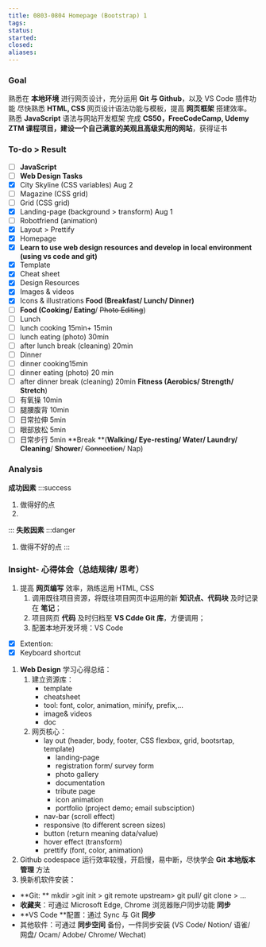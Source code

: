 ```yaml
---
title: 0803-0804 Homepage (Bootstrap) 1
tags: 
status: 
started: 
closed: 
aliases: 
---
```

### Goal
熟悉在 **本地环境** 进行网页设计，充分运用 **Git 与 Github**，以及 VS Code 插件功能
尽快熟悉 **HTML, CSS** 网页设计语法功能与模板，提高 **网页框架** 搭建效率。
熟悉 **JavaScript** 语法与网站开发框架
完成 **CS50，FreeCodeCamp, Udemy ZTM **课程项目，建设一个自己满意的**美观且高级实用的网站**，获得证书
### **To-do > Result**
- [ ] **JavaScript**
- [ ] **Web Design Tasks**
- [x] City Skyline (CSS variables) Aug 2
- [ ] Magazine (CSS grid) 
- [ ] Grid (CSS grid) 
- [x] Landing-page (background > transform) Aug 1
- [ ] Robotfriend (animation)
- [x] Layout > Prettify
- [x] Homepage
- [x] **Learn to use web design resources and develop in local environment (using vs code and git)**
- [x] Template
- [x] Cheat sheet
- [x] Design Resources
- [x] Images & videos
- [x] Icons & illustrations
**Food (Breakfast/ Lunch/ Dinner)**
- [ ] **Food (Cooking/ Eating**/ ~~Photo Editing~~)
- [ ] Lunch
- [ ] lunch cooking 15min+ 15min
- [ ] lunch eating (photo) 30min
- [ ] after lunch break (cleaning) 20min
- [ ] Dinner
- [ ] dinner cooking15min
- [ ] dinner eating (photo) 20 min
- [ ] after dinner break (cleaning) 20min
**Fitness (Aerobics/ Strength/** **Stretch**)
- [ ] 有氧操 10min
- [ ] 腿腰腹背 10min
- [ ] 日常拉伸 5min
- [ ] 眼部放松 5min
- [ ] 日常步行 5min
**Break **(**Walking/ Eye-resting/ Water/ Laundry/ Cleaning**/ **Shower**/ ~~Connection~~/ Nap)
### Analysis
**成功因素**
:::success
1. 做得好的点
2. 
:::
**失败因素**
:::danger
1. 做得不好的点 
:::
### Insight- 心得体会（总结规律/ 思考）
1. 提高 **网页编写** 效率，熟练运用 HTML, CSS
   1. 调用既往项目资源，将既往项目网页中运用的新 **知识点、代码块** 及时记录在 **笔记**；
   2. 项目网页 **代码** 及时归档至 **VS Cdde Git 库**，方便调用；
   3. 配置本地开发环境：VS Code 
- [x] Extention:
- [x] Keyboard shortcut
1. **Web Design** 学习心得总结：
   1. 建立资源库：
      - template
      - cheatsheet
      - tool: font, color, animation, minify, prefix,...
      - image& videos
      - doc
   2. 网页核心：
      - lay out (header, body, footer, CSS flexbox, grid, bootsrtap, template)
         - landing-page
         - registration form/ survey form
         - photo gallery
         - documentation
         - tribute page
         - icon animation  
         - portfolio (project demo; email subsciption)
      - nav-bar (scroll effect)
      - responsive (to different screen sizes)
      - button (return meaning data/value)
      - hover effect (transform)
      - prettify (font, color, animation)
2. Github codespace 运行效率较慢，开启慢，易中断，尽快学会 **Git 本地版本管理** 方法
3. 换新机软件安装：
- **Git: ** mkdir >git init > git remote upstream> git pull/ git clone > ... 
- **收藏夹**：可通过 Microsoft Edge, Chrome 浏览器账户同步功能 **同步**
- **VS Code **配置：通过 Sync 与 Git **同步**
- 其他软件：可通过 **同步空间** 备份，一件同步安装 (VS Code/ Notion/ 语雀/ 网盘/ Ocam/ Adobe/ Chrome/ Wechat)
